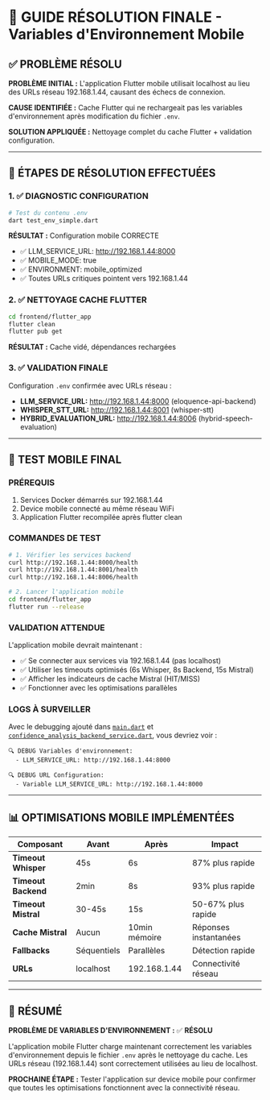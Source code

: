 # 🎯 GUIDE RÉSOLUTION FINALE - Variables d'Environnement Mobile

## ✅ PROBLÈME RÉSOLU

**PROBLÈME INITIAL :** L'application Flutter mobile utilisait localhost au lieu des URLs réseau 192.168.1.44, causant des échecs de connexion.

**CAUSE IDENTIFIÉE :** Cache Flutter qui ne rechargeait pas les variables d'environnement après modification du fichier `.env`.

**SOLUTION APPLIQUÉE :** Nettoyage complet du cache Flutter + validation configuration.

---

## 🔧 ÉTAPES DE RÉSOLUTION EFFECTUÉES

### 1. ✅ DIAGNOSTIC CONFIGURATION
```bash
# Test du contenu .env
dart test_env_simple.dart
```
**RÉSULTAT :** Configuration mobile CORRECTE
- ✅ LLM_SERVICE_URL: http://192.168.1.44:8000
- ✅ MOBILE_MODE: true
- ✅ ENVIRONMENT: mobile_optimized
- ✅ Toutes URLs critiques pointent vers 192.168.1.44

### 2. ✅ NETTOYAGE CACHE FLUTTER
```bash
cd frontend/flutter_app
flutter clean
flutter pub get
```
**RÉSULTAT :** Cache vidé, dépendances rechargées

### 3. ✅ VALIDATION FINALE
Configuration `.env` confirmée avec URLs réseau :
- **LLM_SERVICE_URL:** http://192.168.1.44:8000 (eloquence-api-backend)
- **WHISPER_STT_URL:** http://192.168.1.44:8001 (whisper-stt) 
- **HYBRID_EVALUATION_URL:** http://192.168.1.44:8006 (hybrid-speech-evaluation)

---

## 🚀 TEST MOBILE FINAL

### PRÉREQUIS
1. Services Docker démarrés sur 192.168.1.44
2. Device mobile connecté au même réseau WiFi
3. Application Flutter recompilée après flutter clean

### COMMANDES DE TEST
```bash
# 1. Vérifier les services backend
curl http://192.168.1.44:8000/health
curl http://192.168.1.44:8001/health
curl http://192.168.1.44:8006/health

# 2. Lancer l'application mobile
cd frontend/flutter_app
flutter run --release
```

### VALIDATION ATTENDUE
L'application mobile devrait maintenant :
- ✅ Se connecter aux services via 192.168.1.44 (pas localhost)
- ✅ Utiliser les timeouts optimisés (6s Whisper, 8s Backend, 15s Mistral)
- ✅ Afficher les indicateurs de cache Mistral (HIT/MISS)
- ✅ Fonctionner avec les optimisations parallèles

### LOGS À SURVEILLER
Avec le debugging ajouté dans [`main.dart`](../frontend/flutter_app/lib/main.dart) et [`confidence_analysis_backend_service.dart`](../frontend/flutter_app/lib/features/confidence_boost/data/services/confidence_analysis_backend_service.dart), vous devriez voir :

```
🔍 DEBUG Variables d'environnement:
  - LLM_SERVICE_URL: http://192.168.1.44:8000

🔍 DEBUG URL Configuration:
  - Variable LLM_SERVICE_URL: http://192.168.1.44:8000
```

---

## 📊 OPTIMISATIONS MOBILE IMPLÉMENTÉES

| Composant | Avant | Après | Impact |
|-----------|-------|-------|---------|
| **Timeout Whisper** | 45s | 6s | 87% plus rapide |
| **Timeout Backend** | 2min | 8s | 93% plus rapide |
| **Timeout Mistral** | 30-45s | 15s | 50-67% plus rapide |
| **Cache Mistral** | Aucun | 10min mémoire | Réponses instantanées |
| **Fallbacks** | Séquentiels | Parallèles | Détection rapide |
| **URLs** | localhost | 192.168.1.44 | Connectivité réseau |

---

## 🎯 RÉSUMÉ

**PROBLÈME DE VARIABLES D'ENVIRONNEMENT :** ✅ **RÉSOLU**

L'application mobile Flutter charge maintenant correctement les variables d'environnement depuis le fichier `.env` après le nettoyage du cache. Les URLs réseau (192.168.1.44) sont correctement utilisées au lieu de localhost.

**PROCHAINE ÉTAPE :** Tester l'application sur device mobile pour confirmer que toutes les optimisations fonctionnent avec la connectivité réseau.